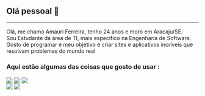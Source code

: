 ## Olá pessoal 👋
<hr>
Olá, me chamo Amauri Ferreira, tenho 24 anos e moro em Aracaju/SE. <br>
Sou Estudante da área de TI, mais específico na Engenharia de Software. Gosto de programar e meu objetivo é criar sites e aplicativos incríveis que resolvam problemas do mundo real 

### Aqui estão algumas das coisas que gosto de usar :
<div style="display: inline-block">
  <img align="center" src="https://img.shields.io/badge/HTML5-E34F26?style=for-the-badge&logo=html5&logoColor=white"> 
  <img align="center" src="https://img.shields.io/badge/CSS3-1572B6?style=for-the-badge&logo=css3&logoColor=white"> 
  <img align="center" src="https://img.shields.io/badge/JavaScript-F7DF1E?style=for-the-badge&logo=javascript&logoColor=black">
</div>
<br>
<div>
  <img aling="center" src="https://img.shields.io/badge/Java-ED8B00?style=for-the-badge&logo=openjdk&logoColor=white">
  <img aling="center" src="https://img.shields.io/badge/Spring-6DB33F?style=for-the-badge&logo=spring&logoColor=white">
</div>
